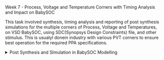 Week 7 - Process, Voltage and Temperature Corners with Timing Analysis and Impact on BabySOC

This task involved synthesis, timing analysis and reporting of post synthesis simulations for the multiple corners of Process, Voltage and Temperatures, on VSD BabySOC, using SDC(Synopsys Design Constraints) file, and other stimulus. This is usualyl donein industry with various PVT corners to ensure best operation for the required PPA specifications. 

<details>
  <Summary> Post Synthesis and SImulation in BabySOC Modelling</Summary>
  
  - **What is Pre and Post Synthesis Simulations, what is the difference?**
    - 
  - **Conversion of .lib files to .db files**
    - The files
      
  - **Synthesis using DC-Design Compiler**
    - These are the commands used to perform synthesis process using Synopsys Design Compiler.
      - cd Desktop/aakarshitha/VSDBabySoC/src/lib
      - dc_shell (Launch DC shell)
      - set target_library /home/aakarshitha/VSDBabySoC/src/lib/
    - Images for this work
      - avsddac images

      - sky130 images
        - ![Alt Text](../images/Week5-6_BabySOC_PostSynthesis_Simulation/dc_shell_launch_targetlib_set.jpg)

          
  - **Post Synthesis GLS Simulation**
    - Use these commands below:
      - cd 
    - Images for this step:
      - ![Alt Text](../images/Week5-6_BabySOC_PostSynthesis_Simulation/gls1.jpg)

        
  - **Bugs faced during the process and their fixes**
    - Errors during 
    - Errors during 
      - ![Alt Text](../images/Week5-6_BabySOC_PostSynthesis_Simulation/elab_errors.jpg)
      

  
  
  
  </details>
